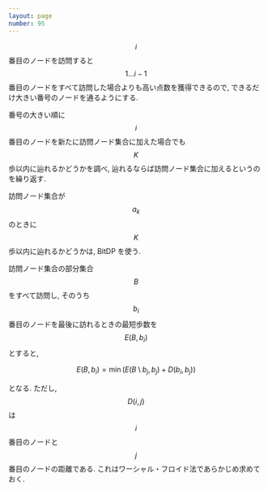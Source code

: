 ```yaml
---
layout: page
number: 95
---
```

$$ i $$ 番目のノードを訪問すると $$ 1 \dots i-1 $$ 番目のノードをすべて訪問した場合よりも高い点数を獲得できるので, できるだけ大きい番号のノードを通るようにする.

番号の大きい順に $$ i $$ 番目のノードを新たに訪問ノード集合に加えた場合でも $$ K $$ 歩以内に辿れるかどうかを調べ, 辿れるならば訪問ノード集合に加えるというのを繰り返す.

訪問ノード集合が $$ { a_k } $$ のときに $$ K $$ 歩以内に辿れるかどうかは, BitDP を使う.

訪問ノード集合の部分集合 $$ B $$ をすべて訪問し, そのうち $$ b_i $$ 番目のノードを最後に訪れるときの最短歩数を $$ E(B, b_i) $$ とすると,

$$
E(B, b_i) = \min(E(B \setminus b_j, b_j) + D(b_i, b_j))
$$

となる. ただし, $$ D(i, j) $$ は $$ i $$ 番目のノードと $$ j $$ 番目のノードの距離である. これはワーシャル・フロイド法であらかじめ求めておく.
